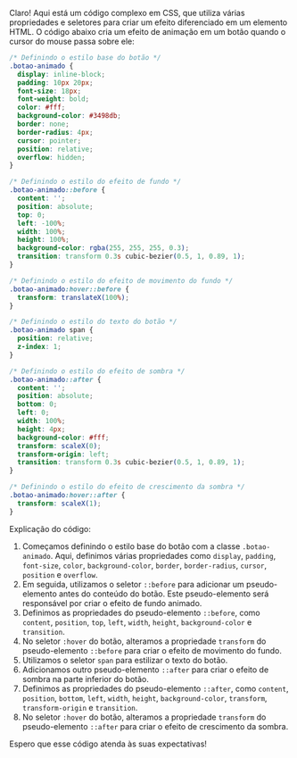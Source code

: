 Claro! Aqui está um código complexo em CSS, que utiliza várias propriedades e seletores para criar um efeito diferenciado em um elemento HTML. O código abaixo cria um efeito de animação em um botão quando o cursor do mouse passa sobre ele:

```css
/* Definindo o estilo base do botão */
.botao-animado {
  display: inline-block;
  padding: 10px 20px;
  font-size: 18px;
  font-weight: bold;
  color: #fff;
  background-color: #3498db;
  border: none;
  border-radius: 4px;
  cursor: pointer;
  position: relative;
  overflow: hidden;
}

/* Definindo o estilo do efeito de fundo */
.botao-animado::before {
  content: '';
  position: absolute;
  top: 0;
  left: -100%;
  width: 100%;
  height: 100%;
  background-color: rgba(255, 255, 255, 0.3);
  transition: transform 0.3s cubic-bezier(0.5, 1, 0.89, 1);
}

/* Definindo o estilo do efeito de movimento do fundo */
.botao-animado:hover::before {
  transform: translateX(100%);
}

/* Definindo o estilo do texto do botão */
.botao-animado span {
  position: relative;
  z-index: 1;
}

/* Definindo o estilo do efeito de sombra */
.botao-animado::after {
  content: '';
  position: absolute;
  bottom: 0;
  left: 0;
  width: 100%;
  height: 4px;
  background-color: #fff;
  transform: scaleX(0);
  transform-origin: left;
  transition: transform 0.3s cubic-bezier(0.5, 1, 0.89, 1);
}

/* Definindo o estilo do efeito de crescimento da sombra */
.botao-animado:hover::after {
  transform: scaleX(1);
}
```

Explicação do código:

1. Começamos definindo o estilo base do botão com a classe `.botao-animado`. Aqui, definimos várias propriedades como `display`, `padding`, `font-size`, `color`, `background-color`, `border`, `border-radius`, `cursor`, `position` e `overflow`.
2. Em seguida, utilizamos o seletor `::before` para adicionar um pseudo-elemento antes do conteúdo do botão. Este pseudo-elemento será responsável por criar o efeito de fundo animado.
3. Definimos as propriedades do pseudo-elemento `::before`, como `content`, `position`, `top`, `left`, `width`, `height`, `background-color` e `transition`.
4. No seletor `:hover` do botão, alteramos a propriedade `transform` do pseudo-elemento `::before` para criar o efeito de movimento do fundo.
5. Utilizamos o seletor `span` para estilizar o texto do botão.
6. Adicionamos outro pseudo-elemento `::after` para criar o efeito de sombra na parte inferior do botão.
7. Definimos as propriedades do pseudo-elemento `::after`, como `content`, `position`, `bottom`, `left`, `width`, `height`, `background-color`, `transform`, `transform-origin` e `transition`.
8. No seletor `:hover` do botão, alteramos a propriedade `transform` do pseudo-elemento `::after` para criar o efeito de crescimento da sombra.

Espero que esse código atenda às suas expectativas!